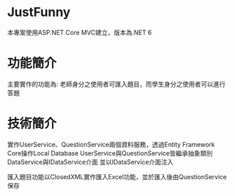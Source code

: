 # JustFunny

本專案使用ASP.NET Core MVC建立，版本為.NET 6

# 功能簡介

主要實作的功能為: 老師身分之使用者可匯入題目，而學生身分之使用者可以進行答題

# 技術簡介

實作UserService、QuestionService兩個資料服務，透過Entity Framework Core操作Local Database
UserService與QuestionService皆繼承抽象類別DataService與IDataService介面
並以IDataService介面注入

匯入題目功能以ClosedXML實作匯入Excel功能，並於匯入後由QuestionService保存
